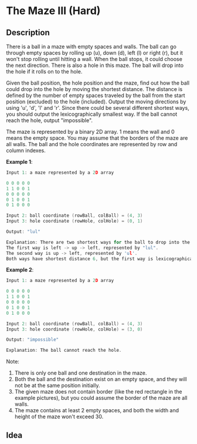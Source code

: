 # The Maze III (Hard)
## Description
There is a ball in a maze with empty spaces and walls. The ball can go through empty spaces by rolling up (u), down (d), left (l) or right (r), but it won't stop rolling until hitting a wall. When the ball stops, it could choose the next direction. There is also a hole in this maze. The ball will drop into the hole if it rolls on to the hole.

Given the ball position, the hole position and the maze, find out how the ball could drop into the hole by moving the shortest distance. The distance is defined by the number of empty spaces traveled by the ball from the start position (excluded) to the hole (included). Output the moving directions by using 'u', 'd', 'l' and 'r'. Since there could be several different shortest ways, you should output the lexicographically smallest way. If the ball cannot reach the hole, output "impossible".

The maze is represented by a binary 2D array. 1 means the wall and 0 means the empty space. You may assume that the borders of the maze are all walls. The ball and the hole coordinates are represented by row and column indexes.

**Example 1**:
```cpp
Input 1: a maze represented by a 2D array

0 0 0 0 0
1 1 0 0 1
0 0 0 0 0
0 1 0 0 1
0 1 0 0 0

Input 2: ball coordinate (rowBall, colBall) = (4, 3)
Input 3: hole coordinate (rowHole, colHole) = (0, 1)

Output: "lul"

Explanation: There are two shortest ways for the ball to drop into the hole.
The first way is left -> up -> left, represented by "lul".
The second way is up -> left, represented by 'ul'.
Both ways have shortest distance 6, but the first way is lexicographically smaller because 'l' < 'u'. So the output is "lul".
```

**Example 2**:
```cpp
Input 1: a maze represented by a 2D array

0 0 0 0 0
1 1 0 0 1
0 0 0 0 0
0 1 0 0 1
0 1 0 0 0

Input 2: ball coordinate (rowBall, colBall) = (4, 3)
Input 3: hole coordinate (rowHole, colHole) = (3, 0)

Output: "impossible"

Explanation: The ball cannot reach the hole.
```

Note:
1. There is only one ball and one destination in the maze.
2. Both the ball and the destination exist on an empty space, and they will not be at the same position initially.
3. The given maze does not contain border (like the red rectangle in the example pictures), but you could assume the border of the maze are all walls.
4. The maze contains at least 2 empty spaces, and both the width and height of the maze won't exceed 30.

## Idea
